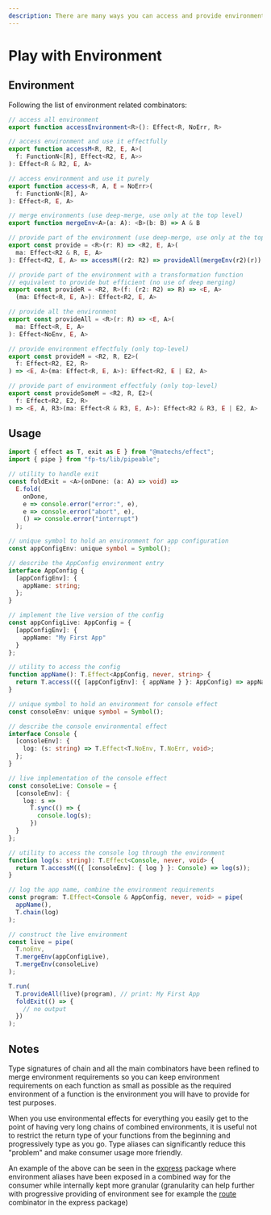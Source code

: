 ```yaml
---
description: There are many ways you can access and provide environment
---
```


# Play with Environment

## Environment

Following the list of environment related combinators:

```typescript
// access all environment
export function accessEnvironment<R>(): Effect<R, NoErr, R>

// access environment and use it effectfully
export function accessM<R, R2, E, A>(
  f: FunctionN<[R], Effect<R2, E, A>>
): Effect<R & R2, E, A>

// access environment and use it purely
export function access<R, A, E = NoErr>(
  f: FunctionN<[R], A>
): Effect<R, E, A>

// merge environments (use deep-merge, use only at the top level)
export function mergeEnv<A>(a: A): <B>(b: B) => A & B 

// provide part of the environment (use deep-merge, use only at the top level)
export const provide = <R>(r: R) => <R2, E, A>(
  ma: Effect<R2 & R, E, A>
): Effect<R2, E, A> => accessM((r2: R2) => provideAll(mergeEnv(r2)(r))(ma));

// provide part of the environment with a transformation function
// equivalent to provide but efficient (no use of deep merging)
export const provideR = <R2, R>(f: (r2: R2) => R) => <E, A>
  (ma: Effect<R, E, A>): Effect<R2, E, A>

// provide all the environment
export const provideAll = <R>(r: R) => <E, A>(
  ma: Effect<R, E, A>
): Effect<NoEnv, E, A>

// provide environment effectfuly (only top-level)
export const provideM = <R2, R, E2>(
  f: Effect<R2, E2, R>
) => <E, A>(ma: Effect<R, E, A>): Effect<R2, E | E2, A> 

// provide part of environment effectfuly (only top-level)
export const provideSomeM = <R2, R, E2>(
  f: Effect<R2, E2, R>
) => <E, A, R3>(ma: Effect<R & R3, E, A>): Effect<R2 & R3, E | E2, A>
```

## Usage

```typescript
import { effect as T, exit as E } from "@matechs/effect";
import { pipe } from "fp-ts/lib/pipeable";

// utility to handle exit
const foldExit = <A>(onDone: (a: A) => void) =>
  E.fold(
    onDone,
    e => console.error("error:", e),
    e => console.error("abort", e),
    () => console.error("interrupt")
  );

// unique symbol to hold an environment for app configuration
const appConfigEnv: unique symbol = Symbol();

// describe the AppConfig environment entry
interface AppConfig {
  [appConfigEnv]: {
    appName: string;
  };
}

// implement the live version of the config
const appConfigLive: AppConfig = {
  [appConfigEnv]: {
    appName: "My First App"
  }
};

// utility to access the config
function appName(): T.Effect<AppConfig, never, string> {
  return T.access(({ [appConfigEnv]: { appName } }: AppConfig) => appName);
}

// unique symbol to hold an environment for console effect
const consoleEnv: unique symbol = Symbol();

// describe the console environmental effect
interface Console {
  [consoleEnv]: {
    log: (s: string) => T.Effect<T.NoEnv, T.NoErr, void>;
  };
}

// live implementation of the console effect
const consoleLive: Console = {
  [consoleEnv]: {
    log: s =>
      T.sync(() => {
        console.log(s);
      })
  }
};

// utility to access the console log through the environment
function log(s: string): T.Effect<Console, never, void> {
  return T.accessM(({ [consoleEnv]: { log } }: Console) => log(s));
}

// log the app name, combine the environment requirements
const program: T.Effect<Console & AppConfig, never, void> = pipe(
  appName(),
  T.chain(log)
);

// construct the live environment
const live = pipe(
  T.noEnv, 
  T.mergeEnv(appConfigLive), 
  T.mergeEnv(consoleLive)
);

T.run(
  T.provideAll(live)(program), // print: My First App
  foldExit(() => {
    // no output
  })
);
```

## Notes

Type signatures of chain and all the main combinators have been refined to merge environment requirements so you can keep environment requirements on each function as small as possible as the required environment of a function is the environment you will have to provide for test purposes.

When you use environmental effects for everything you easily get to the point of having very long chains of combined environments, it is useful not to restrict the return type of your functions from the beginning and progressively type as you go. Type aliases can significantly reduce this "problem" and make consumer usage more friendly.

An example of the above can be seen in the [express](https://github.com/mikearnaldi/matechs-effect/blob/master/packages/express/src/index.ts#L182) package where environment aliases have been exposed in a combined way for the consumer while internally kept more granular \(granularity can help further with progressive providing of environment see for example the [route](https://github.com/mikearnaldi/matechs-effect/blob/master/packages/express/src/index.ts#L131) combinator in the express package\)

